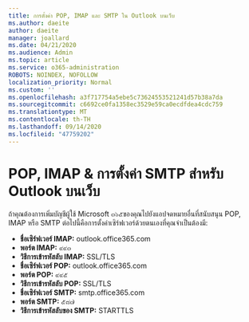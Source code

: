 ```yaml
---
title: การตั้งค่า POP, IMAP และ SMTP ใน Outlook บนเว็บ
ms.author: daeite
author: daeite
manager: joallard
ms.date: 04/21/2020
ms.audience: Admin
ms.topic: article
ms.service: o365-administration
ROBOTS: NOINDEX, NOFOLLOW
localization_priority: Normal
ms.custom: ''
ms.openlocfilehash: a3f717754a5ebe5c73624553521241d57b38a7da
ms.sourcegitcommit: c6692ce0fa1358ec3529e59ca0ecdfdea4cdc759
ms.translationtype: MT
ms.contentlocale: th-TH
ms.lasthandoff: 09/14/2020
ms.locfileid: "47759202"
---
```

# <a name="pop-imap--smtp-settings-for-outlook-on-the-web"></a>POP, IMAP & การตั้งค่า SMTP สำหรับ Outlook บนเว็บ

ถ้าคุณต้องการเพิ่มบัญชีผู้ใช้ Microsoft ๓๖๕ของคุณไปยังแอปจดหมายอื่นที่สนับสนุน POP, IMAP หรือ SMTP ต่อไปนี้คือการตั้งค่าเซิร์ฟเวอร์ด้วยตนเองที่คุณจำเป็นต้องมี:
  
- **ชื่อเซิร์ฟเวอร์ IMAP:** outlook.office365.com
- **พอร์ต IMAP:** ๙๙๓
- **วิธีการเข้ารหัสลับ IMAP:** SSL/TLS
- **ชื่อเซิร์ฟเวอร์ POP:** outlook.office365.com  
- **พอร์ต POP:** ๙๙๕  
- **วิธีการเข้ารหัสลับ POP:** SSL/TLS  
- **ชื่อเซิร์ฟเวอร์ SMTP:** smtp.office365.com
- **พอร์ต SMTP:** ๕๘๗
- **วิธีการเข้ารหัสลับของ SMTP:** STARTTLS
